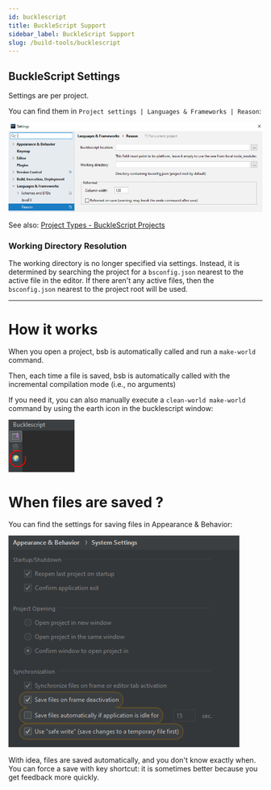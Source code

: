 ```yaml
---
id: bucklescript
title: BuckleScript Support
sidebar_label: BuckleScript Support
slug: /build-tools/bucklescript
---
```


## BuckleScript Settings

Settings are per project.

You can find them in `Project settings | Languages & Frameworks | Reason`: 

![](../../static/img/settings.png)

See also: [Project Types - BuckleScript Projects](https://github.com/reasonml-editor/reasonml-idea-plugin/wiki/Project-Types#bucklescript-projects)

### Working Directory Resolution
The working directory is no longer specified via settings. Instead, 
it is determined by searching the project for a `bsconfig.json` nearest
to the active file in the editor. If there aren't any active files,
then the `bsconfig.json` nearest to the project root will be used.

---

# How it works

When you open a project, bsb is automatically called and run a `make-world` command.

Then, each time a file is saved, bsb is automatically called with the incremental compilation mode (i.e., no arguments)

If you need it, you can also manually execute a `clean-world make-world` command by using the earth icon in the bucklescript window:

![](../../static/img/earth.png)

# When files are saved ?

You can find the settings for saving files in Appearance & Behavior:

![](../../static/img/save_settings.png)

With idea, files are saved automatically, and you don't know exactly when.
You can force a save with key shortcut: it is sometimes better because you get feedback more quickly.
